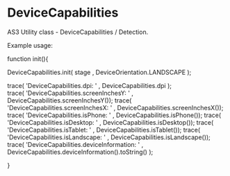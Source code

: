 DeviceCapabilities
==================

AS3 Utility class - DeviceCapabilities / Detection. 

Example usage:  


function init(){
  
  DeviceCapabilities.init( stage , DeviceOrientation.LANDSCAPE );
  
  trace( 'DeviceCapabilities.dpi: ' 		, DeviceCapabilities.dpi );			
  trace( 'DeviceCapabilities.screenInchesY: ' 	, DeviceCapabilities.screenInchesY());
  trace( 'DeviceCapabilities.screenInchesX: ' 	, DeviceCapabilities.screenInchesX());
  trace( 'DeviceCapabilities.isPhone: ' 		, DeviceCapabilities.isPhone());
  trace( 'DeviceCapabilities.isDesktop: ' 	, DeviceCapabilities.isDesktop());
  trace( 'DeviceCapabilities.isTablet: ' 		, DeviceCapabilities.isTablet());
  trace( 'DeviceCapabilities.isLandscape: ' 	, DeviceCapabilities.isLandscape());
  trace( 'DeviceCapabilities.deviceInformation: ' , DeviceCapabilities.deviceInformation().toString() ); 
  
}
